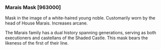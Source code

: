 ### Marais Mask [963000]

Mask in the image of a white-haired young noble. Customarily worn by the head of House Marais. Increases arcane.

The Marais family has a dual history spanning generations, serving as both executioners and castellans of the Shaded Castle. This mask bears the likeness of the first of their line.